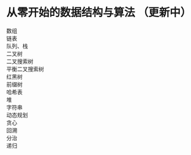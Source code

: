 # 从零开始的数据结构与算法 （更新中）
 
数组    
链表  
队列、栈  
二叉树  
二叉搜索树  
平衡二叉搜索树  
红黑树  
前缀树  
哈希表  
堆    
字符串  
动态规划  
贪心  
回溯  
分治  
递归  
